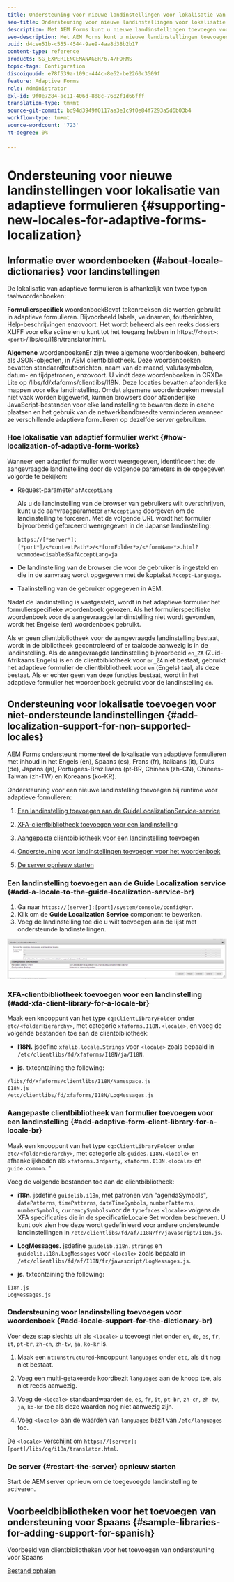```yaml
---
title: Ondersteuning voor nieuwe landinstellingen voor lokalisatie van adaptieve formulieren
seo-title: Ondersteuning voor nieuwe landinstellingen voor lokalisatie van adaptieve formulieren
description: Met AEM Forms kunt u nieuwe landinstellingen toevoegen voor het lokaliseren van adaptieve formulieren. De landinstellingen die standaard worden ondersteund, zijn Engels, Frans, Duits en Japans.
seo-description: Met AEM Forms kunt u nieuwe landinstellingen toevoegen voor het lokaliseren van adaptieve formulieren. De landinstellingen die standaard worden ondersteund, zijn Engels, Frans, Duits en Japans.
uuid: d4cee51b-c555-4544-9ae9-4aa8d38b2b17
content-type: reference
products: SG_EXPERIENCEMANAGER/6.4/FORMS
topic-tags: Configuration
discoiquuid: e78f539a-109c-444c-8e52-be2260c3509f
feature: Adaptive Forms
role: Administrator
exl-id: 9f0e7284-ac11-406d-8d8c-7682f1d66fff
translation-type: tm+mt
source-git-commit: bd94d3949f0117aa3e1c9f0e84f7293a5d6b03b4
workflow-type: tm+mt
source-wordcount: '723'
ht-degree: 0%

---
```


# Ondersteuning voor nieuwe landinstellingen voor lokalisatie van adaptieve formulieren {#supporting-new-locales-for-adaptive-forms-localization}

## Informatie over woordenboeken {#about-locale-dictionaries} voor landinstellingen

De lokalisatie van adaptieve formulieren is afhankelijk van twee typen taalwoordenboeken:

**Formulierspecifiek** woordenboekBevat tekenreeksen die worden gebruikt in adaptieve formulieren. Bijvoorbeeld labels, veldnamen, foutberichten, Help-beschrijvingen enzovoort. Het wordt beheerd als een reeks dossiers XLIFF voor elke scène en u kunt tot het toegang hebben in https://`<host>`:`<port>`/libs/cq/i18n/translator.html.

**Algemene** woordenboekenEr zijn twee algemene woordenboeken, beheerd als JSON-objecten, in AEM clientbibliotheek. Deze woordenboeken bevatten standaardfoutberichten, naam van de maand, valutasymbolen, datum- en tijdpatronen, enzovoort. U vindt deze woordenboeken in CRXDe Lite op /libs/fd/xfaforms/clientlibs/I18N. Deze locaties bevatten afzonderlijke mappen voor elke landinstelling. Omdat algemene woordenboeken meestal niet vaak worden bijgewerkt, kunnen browsers door afzonderlijke JavaScript-bestanden voor elke landinstelling te bewaren deze in cache plaatsen en het gebruik van de netwerkbandbreedte verminderen wanneer ze verschillende adaptieve formulieren op dezelfde server gebruiken.

### Hoe lokalisatie van adaptief formulier werkt {#how-localization-of-adaptive-form-works}

Wanneer een adaptief formulier wordt weergegeven, identificeert het de aangevraagde landinstelling door de volgende parameters in de opgegeven volgorde te bekijken:

* Request-parameter `afAcceptLang`

   Als u de landinstelling van de browser van gebruikers wilt overschrijven, kunt u de aanvraagparameter `afAcceptLang` doorgeven om de landinstelling te forceren. Met de volgende URL wordt het formulier bijvoorbeeld geforceerd weergegeven in de Japanse landinstelling:

   `https://[*server*]:[*port*]/<*contextPath*>/<*formFolder*>/<*formName*>.html?wcmmode=disabled&afAcceptLang=ja`

* De landinstelling van de browser die voor de gebruiker is ingesteld en die in de aanvraag wordt opgegeven met de koptekst `Accept-Language`.

* Taalinstelling van de gebruiker opgegeven in AEM.

Nadat de landinstelling is vastgesteld, wordt in het adaptieve formulier het formulierspecifieke woordenboek gekozen. Als het formulierspecifieke woordenboek voor de aangevraagde landinstelling niet wordt gevonden, wordt het Engelse (en) woordenboek gebruikt.

Als er geen clientbibliotheek voor de aangevraagde landinstelling bestaat, wordt in de bibliotheek gecontroleerd of er taalcode aanwezig is in de landinstelling. Als de aangevraagde landinstelling bijvoorbeeld `en_ZA` (Zuid-Afrikaans Engels) is en de clientbibliotheek voor `en_ZA` niet bestaat, gebruikt het adaptieve formulier de clientbibliotheek voor `en` (Engels) taal, als deze bestaat. Als er echter geen van deze functies bestaat, wordt in het adaptieve formulier het woordenboek gebruikt voor de landinstelling `en`.

## Ondersteuning voor lokalisatie toevoegen voor niet-ondersteunde landinstellingen {#add-localization-support-for-non-supported-locales}

AEM Forms ondersteunt momenteel de lokalisatie van adaptieve formulieren met inhoud in het Engels (en), Spaans (es), Frans (fr), Italiaans (it), Duits (de), Japans (ja), Portugees-Braziliaans (pt-BR, Chinees (zh-CN), Chinees-Taiwan (zh-TW) en Koreaans (ko-KR).

Ondersteuning voor een nieuwe landinstelling toevoegen bij runtime voor adaptieve formulieren:

1. [Een landinstelling toevoegen aan de GuideLocalizationService-service](/help/forms/using/supporting-new-language-localization.md#p-add-a-locale-to-the-guide-localization-service-br-p)

1. [XFA-clientbibliotheek toevoegen voor een landinstelling](/help/forms/using/supporting-new-language-localization.md#p-add-xfa-client-library-for-a-locale-br-p)

1. [Aangepaste clientbibliotheek voor een landinstelling toevoegen](/help/forms/using/supporting-new-language-localization.md#p-add-adaptive-form-client-library-for-a-locale-br-p)
1. [Ondersteuning voor landinstellingen toevoegen voor het woordenboek](/help/forms/using/supporting-new-language-localization.md#p-add-locale-support-for-the-dictionary-br-p)
1. [De server opnieuw starten](/help/forms/using/supporting-new-language-localization.md#p-restart-the-server-p)

### Een landinstelling toevoegen aan de Guide Localization service {#add-a-locale-to-the-guide-localization-service-br}

1. Ga naar `https://[server]:[port]/system/console/configMgr`.
1. Klik om de **Guide Localization Service** component te bewerken.
1. Voeg de landinstelling toe die u wilt toevoegen aan de lijst met ondersteunde landinstellingen.

![GuideLocalizationService](assets/configservice.png)

### XFA-clientbibliotheek toevoegen voor een landinstelling {#add-xfa-client-library-for-a-locale-br}

Maak een knooppunt van het type `cq:ClientLibraryFolder` onder `etc/<folderHierarchy>`, met categorie `xfaforms.I18N.<locale>`, en voeg de volgende bestanden toe aan de clientbibliotheek:

* **I18N.** jsdefine  `xfalib.locale.Strings` voor  `<locale>` zoals bepaald in  `/etc/clientlibs/fd/xfaforms/I18N/ja/I18N`.

* **js.** txtcontaining the following:

```
/libs/fd/xfaforms/clientlibs/I18N/Namespace.js
I18N.js
/etc/clientlibs/fd/xfaforms/I18N/LogMessages.js
```

### Aangepaste clientbibliotheek van formulier toevoegen voor een landinstelling {#add-adaptive-form-client-library-for-a-locale-br}

Maak een knooppunt van het type `cq:ClientLibraryFolder` onder `etc/<folderHierarchy>`, met categorie als `guides.I18N.<locale>` en afhankelijkheden als `xfaforms.3rdparty`, `xfaforms.I18N.<locale>` en `guide.common`. &quot;

Voeg de volgende bestanden toe aan de clientbibliotheek:

* **i18n.** jsdefine  `guidelib.i18n`, met patronen van &quot;agendaSymbols&quot;,  `datePatterns`,  `timePatterns`,  `dateTimeSymbols`,  `numberPatterns`,  `numberSymbols`,  `currencySymbols`voor de  `typefaces`   `<locale>`   [ ](https://helpx.adobe.com/content/dam/Adobe/specs/xfa_spec_3_3.pdf)volgens de XFA specificaties die in de specificatieLocale Set worden beschreven. U kunt ook zien hoe deze wordt gedefinieerd voor andere ondersteunde landinstellingen in `/etc/clientlibs/fd/af/I18N/fr/javascript/i18n.js`.

* **LogMessages.** jsdefine  `guidelib.i18n.strings` en  `guidelib.i18n.LogMessages` voor  `<locale>` zoals bepaald in  `/etc/clientlibs/fd/af/I18N/fr/javascript/LogMessages.js`.

* **js.** txtcontaining the following:

```
i18n.js
LogMessages.js
```

### Ondersteuning voor landinstelling toevoegen voor woordenboek {#add-locale-support-for-the-dictionary-br}

Voer deze stap slechts uit als `<locale>` u toevoegt niet onder `en`, `de`, `es`, `fr`, `it`, `pt-br`, `zh-cn`, `zh-tw`, `ja`, `ko-kr` is.

1. Maak een `nt:unstructured`-knooppunt `languages` onder `etc`, als dit nog niet bestaat.

1. Voeg een multi-getaxeerde koordbezit `languages` aan de knoop toe, als niet reeds aanwezig.
1. Voeg de `<locale>` standaardwaarden `de`, `es`, `fr`, `it`, `pt-br`, `zh-cn`, `zh-tw`, `ja`, `ko-kr` toe als deze waarden nog niet aanwezig zijn.

1. Voeg `<locale>` aan de waarden van `languages` bezit van `/etc/languages` toe.

De `<locale>` verschijnt om `https://[server]:[port]/libs/cq/i18n/translator.html`.

### De server {#restart-the-server} opnieuw starten

Start de AEM server opnieuw om de toegevoegde landinstelling te activeren.

## Voorbeeldbibliotheken voor het toevoegen van ondersteuning voor Spaans {#sample-libraries-for-adding-support-for-spanish}

Voorbeeld van clientbibliotheken voor het toevoegen van ondersteuning voor Spaans

[Bestand ophalen](assets/sample.zip)
